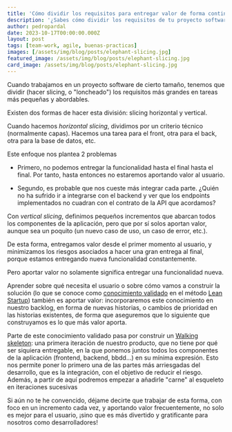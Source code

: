 ```yaml
---
title: 'Cómo dividir los requisitos para entregar valor de forma continua: Vertical Slicing'
description: '¿Sabes cómo dividir los requisitos de tu proyecto software para entregar valor de forma continua?.'
author: pedropardal
date: 2023-10-17T00:00:00.000Z
layout: post
tags: [team-work, agile, buenas-practicas]
images: [/assets/img/blog/posts/elephant-slicing.jpg]
featured_image: /assets/img/blog/posts/elephant-slicing.jpg
card_image: /assets/img/blog/posts/elephant-slicing.jpg
---
```


Cuando trabajamos en un proyecto software de cierto tamaño, tenemos que dividir (hacer slicing, o "loncheado") los requisitos más grandes en tareas más pequeñas y abordables.

Existen dos formas de hacer esta división: slicing horizontal y vertical.

Cuando hacemos *horizontal slicing*, dividimos por un criterio técnico (normalmente capas). Hacemos una tarea para el front, otra para el back, otra para la base de datos, etc.

Este enfoque nos plantea 2 problemas

- Primero, no podemos entregar la funcionalidad hasta el final hasta el final. Por tanto, hasta entonces no estaremos aportando valor al usuario.

- Segundo, es probable que nos cueste más integrar cada parte. ¿Quién no ha sufrido ir a integrarse con el backend y ver que los endpoints implementados no cuadran con el contrato de la API que acordamos?

Con *vertical slicing*, definimos pequeños incrementos que abarcan todos los componentes de la aplicación, pero que por sí solos aportan valor, aunque sea un poquito (un nuevo caso de uso, un caso de error, etc.).

De esta forma, entregamos valor desde el primer momento al usuario, y minimizamos los riesgos asociados a hacer una gran entrega al final, porque estamos entregando nueva funcionalidad constantemente.

Pero aportar valor no solamente significa entregar una funcionalidad nueva.

Aprender sobre qué necesita el usuario o sobre cómo vamos a construir la solución (lo que se conoce como [conocimiento validado](https://solvingadhoc.com/aprendizaje-validado-lean-startup-pilar-fundamental/) en el método [Lean Startup](https://www.amazon.es/s?k=the+lean+startup&adgrpid=55178272774)) también es aportar valor: incorporaremos este conocimiento en nuestro backlog, en forma de nuevas historias, o cambios de prioridad en las historias existentes, de forma que aseguremos que lo siguiente que construyamos es lo que más valor aporta.

Parte de este conocimiento validado pasa por construir un [Walking skeleton](https://wiki.c2.com/?WalkingSkeleton): una primera iteración de nuestro producto, que no tiene por qué ser siquiera entregable, en la que ponemos juntos todos los componentes de la aplicación (frontend, backend, bbdd...) en su mínima expresión. Esto nos permite poner lo primero una de las partes más arriesgadas del desarrollo, que es la integración, con el objetivo de reducir el riesgo. Además, a partir de aquí podremos empezar a añadirle "carne" al esqueleto en iteraciones sucesivas 

Si aún no te he convencido, déjame decirte que trabajar de esta forma, con foco en un incremento cada vez, y aportando valor frecuentemente, no solo es mejor para el usuario, ¡sino que es más divertido y gratificante para nosotros como desarrolladores!
